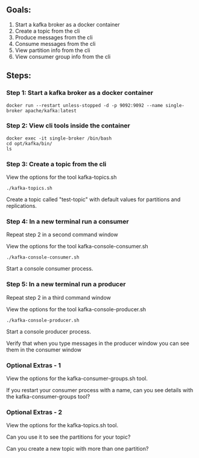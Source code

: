## Goals: ##
1. Start a kafka broker as a docker container
2. Create a topic from the cli
3. Produce messages from the cli
4. Consume messages from the cli
5. View partition info from the cli
6. View consumer group info from the cli

## Steps: ##

### Step 1: Start a kafka broker as a docker container ###
```
docker run --restart unless-stopped -d -p 9092:9092 --name single-broker apache/kafka:latest​
```

### Step 2: View cli tools inside the container ###
```
docker exec -it single-broker /bin/bash
cd opt/kafka/bin/
ls
```

### Step 3: Create a topic from the cli ###
View the options for the tool kafka-topics.sh

```./kafka-topics.sh```

Create a topic called "test-topic" with default values for partitions and replications.

### Step 4: In a new terminal run a consumer ###
Repeat step 2 in a second command window

View the options for the tool kafka-console-consumer.sh

```./kafka-console-consumer.sh```

Start a console consumer process.

### Step 5: In a new terminal run a producer ###
Repeat step 2 in a third command window

View the options for the tool kafka-console-producer.sh

```./kafka-console-producer.sh```

Start a console producer process.

Verify that when you type messages in the producer window you can see them in the consumer window

### Optional Extras - 1 ###

View the options for the kafka-consumer-groups.sh tool.

If you restart your consumer process with a name, can you see details with the kafka-consumer-groups tool?

### Optional Extras - 2 ###

View the options for the kafka-topics.sh tool.

Can you use it to see the partitions for your topic?

Can you create a new topic with more than one partition?

